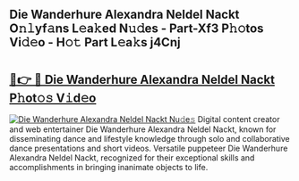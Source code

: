 ## Die Wanderhure Alexandra Neldel Nackt O𝚗𝚕yf𝚊ns L𝚎a𝚔ed N𝚞𝚍es - Part-Xf3 P𝚑𝚘tos Vi𝚍𝚎o - H𝚘𝚝 Part L𝚎a𝚔s j4Cnj

# <h2><a href="http://kf8plo.oniu.top/?m=Die+Wanderhure+Alexandra+Neldel+Nackt">🔗👉 🔴 Die Wanderhure Alexandra Neldel Nackt P𝚑ot𝚘𝚜 V𝚒d𝚎o</a></h2>

[![Die Wanderhure Alexandra Neldel Nackt Nu𝚍e𝚜](https://i.imgur.com/0qMVB7G.gif)](http://kf8plo.oniu.top/?m=Die+Wanderhure+Alexandra+Neldel+Nackt)
Digital content creator and web entertainer Die Wanderhure Alexandra Neldel Nackt, known for disseminating dance and lifestyle knowledge through solo and collaborative dance presentations and short videos. Versatile puppeteer Die Wanderhure Alexandra Neldel Nackt, recognized for their exceptional skills and accomplishments in bringing inanimate objects to life.  
